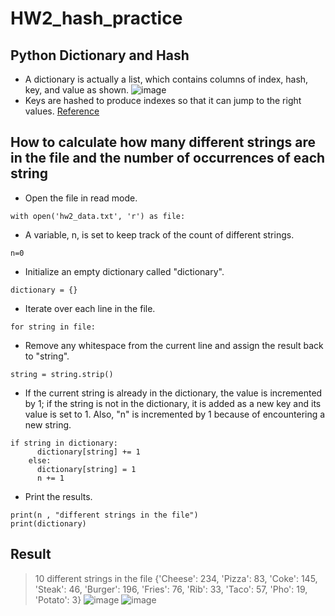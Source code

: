 # HW2_hash_practice
## Python Dictionary and Hash
- A dictionary is actually a list, which contains columns of index, hash, key, and value as shown.
![image](https://github.com/CYchang990148/HW2_hash_practice/assets/161935555/69cfa4c3-0b52-4cfc-a98d-e76853cbff92)
- Keys are hashed to produce indexes so that it can jump to the right values.
[Reference](https://youtu.be/C4Kc8xzcA68?feature=shared)

## How to calculate how many different strings are in the file and the number of occurrences of each string
- Open the file in read mode.
```
with open('hw2_data.txt', 'r') as file:
```
- A variable, n, is set to keep track of the count of different strings.
```
n=0
```
- Initialize an empty dictionary called "dictionary".
```
dictionary = {}
```
- Iterate over each line in the file.
```
for string in file:
```
- Remove any whitespace from the current line and assign the result back to "string".
```
string = string.strip()
```
- If the current string is already in the dictionary, the value is incremented by 1; if the string is not in the dictionary, it is added as a new key and its value is set to 1. Also, "n" is incremented by 1 because of encountering a new string.
```
if string in dictionary:
      dictionary[string] += 1
    else:
      dictionary[string] = 1
      n += 1
```
- Print the results.
```
print(n , "different strings in the file")
print(dictionary)
```

## Result 
>10 different strings in the file
> {'Cheese': 234, 'Pizza': 83, 'Coke': 145, 'Steak': 46, 'Burger': 196, 'Fries': 76, 'Rib': 33, 'Taco': 57, 'Pho': 19, 'Potato': 3}
![image](https://github.com/CYchang990148/HW2_hash_practice/assets/161935555/32ec6617-f800-4acc-bc4f-e735649f1c8c)
![image](https://github.com/CYchang990148/HW2_hash_practice/assets/161935555/03bd0002-0c46-4f0c-bc0d-153b13fef978)